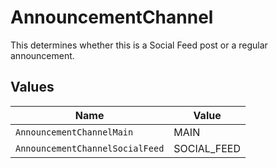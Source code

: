 # AnnouncementChannel

This determines whether this is a Social Feed post or a regular announcement.


## Values

| Name                            | Value                           |
| ------------------------------- | ------------------------------- |
| `AnnouncementChannelMain`       | MAIN                            |
| `AnnouncementChannelSocialFeed` | SOCIAL_FEED                     |